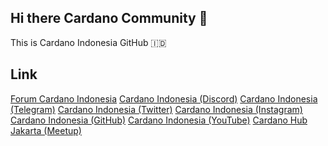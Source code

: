 ## Hi there Cardano Community 👋

This is Cardano Indonesia GitHub 🇮🇩

## Link

[Forum Cardano Indonesia](https://forum.cardano.org/c/bahasa-indonesia/)
[Cardano Indonesia (Discord)](https://discord.gg/KnXFJftmfn)
[Cardano Indonesia (Telegram)](https://t.me/Cardano_Indonesia)
[Cardano Indonesia (Twitter)](https://twitter.com/Cardano_ID)
[Cardano Indonesia (Instagram)](https://www.instagram.com/cardanoindonesia/)
[Cardano Indonesia (GitHub)](https://github.com/cardano-indonesia)
[Cardano Indonesia (YouTube)](https://www.youtube.com/channel/UCskq7Po4Hkyvlv7dAcFuY8g)
[Cardano Hub Jakarta (Meetup)](https://www.meetup.com/Cardano-Blockchain-Jakarta/)

<!--

**Here are some ideas to get you started:**

🙋‍♀️ A short introduction - what is your organization all about?
🌈 Contribution guidelines - how can the community get involved?
👩‍💻 Useful resources - where can the community find your docs? Is there anything else the community should know?
🍿 Fun facts - what does your team eat for breakfast?
🧙 Remember, you can do mighty things with the power of [Markdown](https://docs.github.com/github/writing-on-github/getting-started-with-writing-and-formatting-on-github/basic-writing-and-formatting-syntax)
-->
